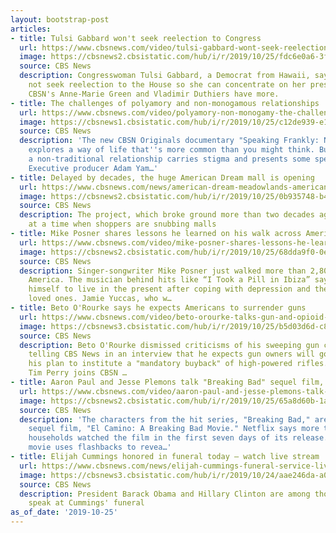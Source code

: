 ```yaml
---
layout: bootstrap-post
articles:
- title: Tulsi Gabbard won't seek reelection to Congress
  url: https://www.cbsnews.com/video/tulsi-gabbard-wont-seek-reelection-in-congress/
  image: https://cbsnews2.cbsistatic.com/hub/i/r/2019/10/25/fdc6e0a6-3f6a-42e7-a51d-c5f759614cae/thumbnail/1200x630/c73d5ab63ec6c7b639632c277cf2a084/cbsn-fusion-tulsi-gabbard-wont-seek-reelection-in-congress-thumbnail-384342-640x360.jpg
  source: CBS News
  description: Congresswoman Tulsi Gabbard, a Democrat from Hawaii, says she will
    not seek reelection to the House so she can concentrate on her presidential campaign.
    CBSN's Anne-Marie Green and Vladimir Duthiers have more.
- title: The challenges of polyamory and non-monogamous relationships
  url: https://www.cbsnews.com/video/polyamory-non-monogamy-the-challenges-of-non-traditional-relationships/
  image: https://cbsnews1.cbsistatic.com/hub/i/r/2019/10/25/c12de939-e1e4-4092-8aa2-144dfe6d4783/thumbnail/1200x630/755f3d2a873f1e248b967e38fd356a2b/cbsn-fusion-polyamory-non-monogamy-the-challenges-of-non-traditional-relationships-thumbnail-384331-640x360.jpg
  source: CBS News
  description: 'The new CBSN Originals documentary "Speaking Frankly: Non-monogamy"
    explores a way of life that''s more common than you might think. But maintaining
    a non-traditional relationship carries stigma and presents some special challenges.
    Executive producer Adam Yam…'
- title: Delayed by decades, the huge American Dream mall is opening
  url: https://www.cbsnews.com/news/american-dream-meadowlands-american-dream-mall-to-open-but-will-shoppers-come/
  image: https://cbsnews2.cbsistatic.com/hub/i/r/2019/10/25/0b935748-b4a2-495a-8bf3-a14987dabf1c/thumbnail/1200x630/dc16699cbfc7d377ceb8aa808e7a9f24/ap-19297747437900.jpg
  source: CBS News
  description: The project, which broke ground more than two decades ago, is opening
    at a time when shoppers are snubbing malls
- title: Mike Posner shares lessons he learned on his walk across America
  url: https://www.cbsnews.com/video/mike-posner-shares-lessons-he-learned-on-his-walk-across-america/
  image: https://cbsnews2.cbsistatic.com/hub/i/r/2019/10/25/68dda9f0-0e20-4eff-80f2-b6dd34f7f09d/thumbnail/1200x630/dcd70697275cb1c17f4b27a92771af32/1025-mikeposner-yuccas-1958460-640x360.jpg
  source: CBS News
  description: Singer-songwriter Mike Posner just walked more than 2,800 miles across
    America. The musician behind hits like “I Took a Pill in Ibiza” says he pushed
    himself to live in the present after coping with depression and the deaths of
    loved ones. Jamie Yuccas, who w…
- title: Beto O'Rourke says he expects Americans to surrender guns
  url: https://www.cbsnews.com/video/beto-orourke-talks-gun-and-opioid-plans/
  image: https://cbsnews3.cbsistatic.com/hub/i/r/2019/10/25/b5d03d6d-c8bd-4c14-b8b6-cc3273e053ea/thumbnail/1200x630/ae5262512fb0ed556b7ed16b3af81892/cbsn-fusion-beto-orourke-talks-gun-and-opioid-plans-thumbnail-384316-640x360.jpg
  source: CBS News
  description: Beto O'Rourke dismissed criticisms of his sweeping gun control proposal,
    telling CBS News in an interview that he expects gun owners will go along with
    his plan to institute a "mandatory buyback" of high-powered rifles. CBS News reporter
    Tim Perry joins CBSN …
- title: Aaron Paul and Jesse Plemons talk "Breaking Bad" sequel film, "El Camino"
  url: https://www.cbsnews.com/video/aaron-paul-and-jesse-plemons-talk-breaking-bad-sequel-film-el-camino/
  image: https://cbsnews2.cbsistatic.com/hub/i/r/2019/10/25/65a8d60b-1a93-486a-838d-215dce0f607d/thumbnail/1200x630/9f1fd161a16df4ef41c9dcaec5964cb5/1025-ctm-elcamino-paul-plemons-new-1958455-640x360.jpg
  source: CBS News
  description: 'The characters from the hit series, "Breaking Bad," are back in the
    sequel film, "El Camino: A Breaking Bad Movie." Netflix says more than 25 million
    households watched the film in the first seven days of its release. The sequel
    movie uses flashbacks to revea…'
- title: Elijah Cummings honored in funeral today — watch live stream
  url: https://www.cbsnews.com/news/elijah-cummings-funeral-service-live-stream-today-obama-eulogy-2019-10-25/
  image: https://cbsnews3.cbsistatic.com/hub/i/r/2019/10/24/aae246da-a0e3-49b3-aab1-6da17d6e5d0e/thumbnail/1200x630/c22b96990a54f304e43d5aa6867957be/rts2snf9.jpg
  source: CBS News
  description: President Barack Obama and Hillary Clinton are among those who will
    speak at Cummings' funeral
as_of_date: '2019-10-25'
---
```


